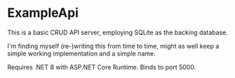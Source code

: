 # ExampleApi

This is a basic CRUD API server, employing SQLite as the backing database.

I'm finding myself (re-)writing this from time to time, might as well keep a simple working implementation and a simple name.

Requires .NET 8 with ASP.NET Core Runtime. Binds to port 5000.
